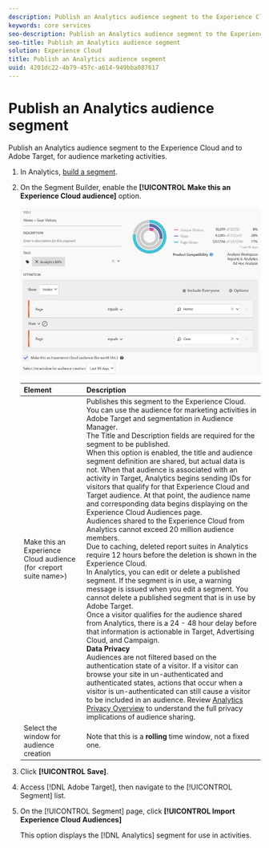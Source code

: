 ```yaml
---
description: Publish an Analytics audience segment to the Experience Cloud and to Adobe Target, for audience marketing activities.
keywords: core services
seo-description: Publish an Analytics audience segment to the Experience Cloud and to Adobe Target, for audience marketing activities.
seo-title: Publish an Analytics audience segment
solution: Experience Cloud
title: Publish an Analytics audience segment
uuid: 4201dc22-4b79-457c-a614-949bba087617
---
```


# Publish an Analytics audience segment

Publish an Analytics audience segment to the Experience Cloud and to Adobe Target, for audience marketing activities.

1.  In Analytics, [build a segment](https://marketing.adobe.com/resources/help/en_US/analytics/segment/seg_build.html).
1.  On the Segment Builder, enable the **[!UICONTROL Make this an Experience Cloud audience]** option.

    ![](assets/ec_audience_example.png) 

    | Element | Description |
    |--- |---|
    |Make this an Experience Cloud audience (for &lt;report suite name&gt;)|Publishes this segment to the Experience Cloud. You can use the audience for marketing activities in Adobe Target and segmentation in Audience Manager.<br>The Title and Description fields are required for the segment to be published.<br>When this option is enabled, the title and audience segment definition are shared, but actual data is not. When that audience is associated with an activity in Target, Analytics begins sending IDs for visitors that qualify for that Experience Cloud and Target audience. At that point, the audience name and corresponding data begins displaying on the  Experience Cloud Audiences page.<br>Audiences shared to the Experience Cloud from Analytics cannot exceed 20 million audience members.<br>Due to caching, deleted report suites in Analytics require 12 hours before the deletion is shown in the Experience Cloud.<br>In  Analytics, you can edit or delete a published segment. If the segment is in use, a warning message is issued when you edit a segment. You cannot delete a published segment that is in use by Adobe Target.<br>Once a visitor qualifies for the audience shared from  Analytics, there is a 24 - 48 hour delay before that information is actionable in Target, Advertising Cloud, and Campaign.<br>**Data Privacy**<br>Audiences are not filtered based on the authentication state of a visitor. If a visitor can browse your site in un-authenticated and authenticated states, actions that occur when a visitor is un-authenticated can still cause a visitor to be included in an audience. Review [Analytics Privacy Overview](https://marketing.adobe.com/resources/help/en_US/reference/?f=c_Privacy_Overview) to understand the full privacy implications of audience sharing.|
    |Select the window for audience creation|Note that this is a **rolling** time window, not a fixed one.|

1.  Click **[!UICONTROL Save]**.
1.  Access [!DNL Adobe Target], then navigate to the [!UICONTROL Segment] list.
1.  On the [!UICONTROL Segment] page, click **[!UICONTROL Import Experience Cloud Audiences]**

    This option displays the [!DNL Analytics] segment for use in activities. 
